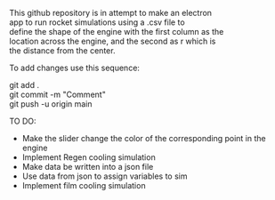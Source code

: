 This github repository is in attempt to make an electron  
app to run rocket simulations using a .csv file to  
define the shape of the engine with the first column as the   
location across the engine, and the second as r which is   
the distance from the center.

To add changes use this sequence:  

git add .  
git commit -m "Comment"  
git push -u origin main  

TO DO:

- Make the slider change the color of the corresponding point in the engine 
- Implement Regen cooling simulation 
- Make data be written into a json file
- Use data from json to assign variables to sim
- Implement film cooling simulation